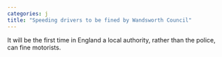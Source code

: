 ```yaml
---
categories: j
title: "Speeding drivers to be fined by Wandsworth Council"
---
```

It will be the first time in England a local authority, rather than the police, can fine motorists.